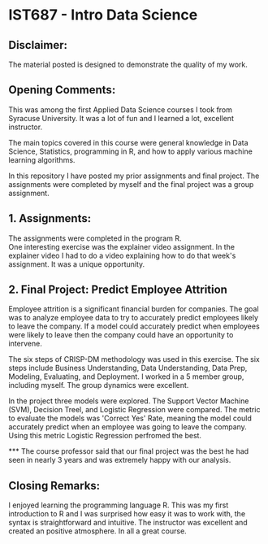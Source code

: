 # IST687 - Intro Data Science

## Disclaimer:
The material posted is designed to demonstrate the quality of my work.

## Opening Comments:
This was among the first Applied Data Science courses I took from Syracuse University.  It was a lot of fun and I learned a lot, excellent instructor.

The main topics covered in this course were general knowledge in Data Science, Statistics, programming in R, and how to apply various machine learning algorithms.

In this repository I have posted my prior assignments and final project.  The assignments were completed by myself and the final project was a group assignment.


## 1. Assignments:
The assignments were completed in the program R.  
One interesting exercise was the explainer video assignment.  In the explainer video I had to do a video explaining how to do that week's assignment.  It was a unique opportunity.

## 2. Final Project:   Predict Employee Attrition
Employee attrition is a significant financial burden for companies.  The goal was to analyze employee data to try to accurately predict employees likely to leave the company.  If a model could accurately predict when employees were likely to leave then the company could have an opportunity to intervene.

The six steps of CRISP-DM methodology was used in this exercise.  The six steps include Business Understanding, Data Understanding, Data Prep, Modeling, Evaluating, and Deployment.  I worked in a 5 member group, including myself.  The group dynamics were excellent. 
 
In the project three models were explored.  The Support Vector Machine (SVM), Decision Treel, and Logistic Regression were compared.  The metric to evaluate the models was 'Correct Yes' Rate, meaning the model could accurately predict when an employee was going to leave the company.  Using this metric Logistic Regression perfromed the best. 

*** The course professor said that our final project was the best he had seen in nearly 3 years and was extremely happy with our analysis.

## Closing Remarks:
I enjoyed learning the programming language R.  This was my first introduction to R and I was surprised how easy it was to work with, the syntax is straightforward and intuitive.  The instructor was excellent and created an positive atmosphere.  In all a great course.




































































































